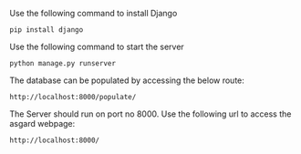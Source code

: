 Use the following command to install Django

```
pip install django
```

Use the following command to start the server

```
python manage.py runserver
```
The database can be populated by accessing the below route:
```
http://localhost:8000/populate/
```
The Server should run on port no 8000. Use the following url to access the asgard webpage:
```
http://localhost:8000/
```
